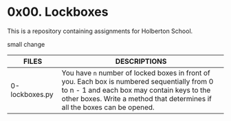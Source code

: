 # 0x00. Lockboxes

This is a repository containing assignments for Holberton School.

small change

|FILES| DESCRIPTIONS|
|---|---|
|0-lockboxes.py|  You have ```n``` number of locked boxes in front of you. Each box is numbered sequentially from 0 to n - 1 and each box may contain keys to the other boxes. Write a method that determines if all the boxes can be opened.|

